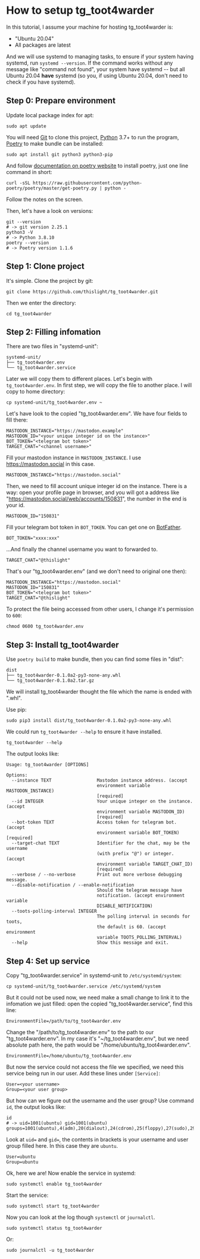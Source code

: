 # How to setup tg_toot4warder

In this tutorial, I assume your machine for hosting tg_toot4warder is:

- "Ubuntu 20.04" 
- All packages are latest

And we will use systemd to managing tasks, to ensure if your system having systemd, run `systemd --version`. If the command works without any message like "command not found", your system have systemd -- but all Ubuntu 20.04 **have** systemd (so you, if using Ubuntu 20.04, don't need to check if you have systemd).

## Step 0: Prepare environment

Update local package index for apt:

````shell
sudo apt update
````

You will need [Git](https://git-scm.org) to clone this project, [Python](https://python.org) 3.7+ to run the program, [Poetry](https://python-poetry.org) to make bundle can be installed:

````shell
sudo apt install git python3 python3-pip
````

And follow [documentation on poetry website](https://python-poetry.org/docs/) to install poetry, just one line command in short:

````shell
curl -sSL https://raw.githubusercontent.com/python-poetry/poetry/master/get-poetry.py | python -
````

Follow the notes on the screen.

Then, let's have a look on versions:

````shell
git --version
# -> git version 2.25.1
python3 -V
# -> Python 3.8.10
poetry --version
# -> Poetry version 1.1.6
````

## Step 1: Clone project

It's simple. Clone the project by git:

````shell
git clone https://github.com/thislight/tg_toot4warder.git
````

Then we enter the directory:

````shell
cd tg_toot4warder
````

## Step 2: Filling infomation

There are two files in "systemd-unit":

````
systemd-unit/
├── tg_toot4warder.env
└── tg_toot4warder.service
````

Later we will copy them to different places. Let's begin with `tg_toot4warder.env`. In first step, we will copy the file to another place. I will copy to home directory:

````shell
cp systemd-unit/tg_toot4warder.env ~
````

Let's have look to the copied "tg_toot4warder.env". We have four fields to fill there:

````shell
MASTODON_INSTANCE="https://mastodon.example"
MASTODON_ID="<your unique integer id on the instance>"
BOT_TOKEN="<telegram bot token>"
TARGET_CHAT="<channel username>"
````

Fill your mastodon instance in `MASTODON_INSTANCE`. I use https://mastodon.social in this case.

````shell
MASTODON_INSTANCE="https://mastodon.social"
````

Then, we need to fill account unique integer id on the instance. There is a way: open your profile page in browser, and you will got a address like "https://mastodon.social/web/accounts/150831", the number in the end is your id.

````shell
MASTODON_ID="150831"
````

Fill your telegram bot token in `BOT_TOKEN`. You can get one on [BotFather](https://t.me/BotFather).

````shell
BOT_TOKEN="xxxx:xxx"
````

...And finally the channel username you want to forwarded to.

````shell
TARGET_CHAT="@thislight"
````

That's our "tg_toot4warder.env" (and we don't need to original one then):

````shell
MASTODON_INSTANCE="https://mastodon.social"
MASTODON_ID="150831"
BOT_TOKEN="<telegram bot token>"
TARGET_CHAT="@thislight"
````

To protect the file being accessed from other users, I change it's permission to `600`:

````shell
chmod 0600 tg_toot4warder.env
````

## Step 3: Install tg_toot4warder

Use `poetry build` to make bundle, then you can find some files in "dist":

````
dist
├── tg_toot4warder-0.1.0a2-py3-none-any.whl
└── tg_toot4warder-0.1.0a2.tar.gz
````

We will install tg_toot4warder thought the file which the name is ended with ".whl".

Use pip:

````shell
sudo pip3 install dist/tg_toot4warder-0.1.0a2-py3-none-any.whl
````

We could run `tg_toot4warder --help` to ensure it have installed.

````shell
tg_toot4warder --help
````

The output looks like:

````
Usage: tg_toot4warder [OPTIONS]

Options:
  --instance TEXT                 Mastodon instance address. (accept
                                  environment variable MASTODON_INSTANCE)
                                  [required]
  --id INTEGER                    Your unique integer on the instance. (accept
                                  environment variable MASTODON_ID)
                                  [required]
  --bot-token TEXT                Access token for telegram bot. (accept
                                  environment variable BOT_TOKEN)  [required]
  --target-chat TEXT              Identifier for the chat, may be the username
                                  (with prefix "@") or integer. (accept
                                  environment variable TARGET_CHAT_ID)
                                  [required]
  --verbose / --no-verbose        Print out more verbose debugging message.
  --disable-notification / --enable-notification
                                  Should the telegram message have
                                  notification. (accept environment variable
                                  DISABLE_NOTIFICATION)
  --toots-polling-interval INTEGER
                                  The polling interval in seconds for toots,
                                  the default is 60. (accept environment
                                  variable TOOTS_POLLING_INTERVAL)
  --help                          Show this message and exit.
````


## Step 4: Set up service

Copy "tg_toot4warder.service" in systemd-unit to `/etc/systemd/system`:

````shell
cp systemd-unit/tg_toot4warder.service /etc/systemd/system
````

But it could not be used now, we need make a small change to link it to the infomation we just filled: open the copied "tg_toot4warder.service", find this line:

````
EnvironmentFile=/path/to/tg_toot4warder.env
````

Change the "/path/to/tg_toot4warder.env" to the path to our "tg_toot4warder.env". In my case it's "~/tg_toot4warder.env", but we need absolute path here, the path would be "/home/ubuntu/tg_toot4warder.env".

````
EnvironmentFile=/home/ubuntu/tg_toot4warder.env
````

But now the service could not access the file we specified, we need this service being run in our user. Add these lines under `[Service]`:

````
User=<your username>
Group=<your user group>
````

But how can we figure out the username and the user group? Use command `id`, the output looks like:

````shell
id
# -> uid=1001(ubuntu) gid=1001(ubuntu) groups=1001(ubuntu),4(adm),20(dialout),24(cdrom),25(floppy),27(sudo),29(audio),30(dip),44(video),46(plugdev),117(netdev),118(lxd)
````

Look at `uid=` and `gid=`, the contents in brackets is your username and user group filled here. In this case they are `ubuntu`.

````
User=ubuntu
Group=ubuntu
````

Ok, here we are! Now enable the service in systemd:

````shell
sudo systemctl enable tg_toot4warder
````

Start the service:

````shell
sudo systemctl start tg_toot4warder
````

Now you can look at the log though `systemctl` or `journalctl`.

````shell
sudo systemctl status tg_toot4warder
````

Or:

````shell
sudo journalctl -u tg_toot4warder
````
